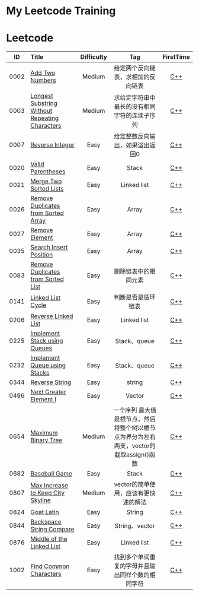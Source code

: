 # My Leetcode Training


# Leetcode
| ID   | Title                                    | Difficulty |                    Tag                    |                    FirstTime                    |
| ---- | :--------------------------------------- | :--------: | :---------------------------------------: | :--------------------------------------: |
| 0002 |[Add Two Numbers](https://leetcode.com/problems/add-two-numbers/) | Medium | 给定两个反向链表，求相加的反向链表 |[C++](https://github.com/codingClaire/leetcode/blob/master/FirstTime/2.cpp)|
| 0003 |[Longest Substring Without Repeating Characters](https://leetcode.com/problems/longest-substring-without-repeating-characters/) | Medium | 求给定字符串中最长的没有相同字符的连续子序列 |[C++](https://github.com/codingClaire/leetcode/blob/master/FirstTime/3.cpp)|
| 0007 |[Reverse Integer](https://leetcode.com/problems/reverse-integer/) | Easy | 给定整数反向输出，如果溢出返回0 |[C++](https://github.com/codingClaire/leetcode/blob/master/FirstTime/7.cpp)|
| 0020 |[Valid Parentheses](https://leetcode.com/problems/valid-parentheses/) | Easy | Stack |[C++](https://github.com/codingClaire/leetcode/blob/master/FirstTime/20.cpp)
| 0021  |[Merge Two Sorted Lists](https://leetcode.com/problems/merge-two-sorted-lists/)| Easy| Linked list|[C++](https://github.com/codingClaire/leetcode/blob/master/FirstTime/21.cpp)
| 0026  | [Remove Duplicates from Sorted Array](https://leetcode.com/problems/remove-duplicates-from-sorted-array/) |    Easy    |    Array    | [C++](https://github.com/codingClaire/leetcode/blob/master/FirstTime/26.cpp) |
| 0027  | [Remove Element](https://leetcode.com/problems/remove-element/)|  Easy |  Array|[C++](https://github.com/codingClaire/leetcode/blob/master/FirstTime/27.cpp) |
| 0035  | [Search Insert Position](https://leetcode.com/problems/search-insert-position/)|  Easy |  Array|[C++](https://github.com/codingClaire/leetcode/blob/master/FirstTime/27.cpp) |
| 0083|[Remove Duplicates from Sorted List](https://leetcode.com/problems/remove-duplicates-from-sorted-list/)|Easy|删除链表中的相同元素|[C++](https://github.com/codingClaire/leetcode/blob/master/FirstTime/83.cpp)|
|0141|[Linked List Cycle](https://leetcode.com/problems/linked-list-cycle/)|Easy|判断是否是循环链表|[C++](https://github.com/codingClaire/leetcode/blob/master/FirstTime/141.cpp)
| 0206  |[Reverse Linked List](https://leetcode.com/problems/reverse-linked-list/)| Easy | Linked list|[C++](https://github.com/codingClaire/leetcode/blob/master/FirstTime/35.cpp)|
| 0225  |[Implement Stack using Queues](https://leetcode.com/problems/implement-stack-using-queues/) |  Easy  | Stack、queue | [C++](https://github.com/codingClaire/leetcode/blob/master/FirstTime/225.cpp)
| 0232  | [Implement Queue using Stacks](https://leetcode.com/problems/implement-queue-using-stacks/)|   Easy   |   Stack、queue  | [C++](https://github.com/codingClaire/leetcode/blob/master/FirstTime/232.cpp)|
|0344| [Reverse String](https://leetcode.com/problems/reverse-string/)| Easy | string| [C++](https://github.com/codingClaire/leetcode/blob/master/FirstTime/496.cpp)|
| 0496  | [Next Greater Element I](https://leetcode.com/problems/next-greater-element-i/)| Easy| Vector| [C++](https://github.com/codingClaire/leetcode/blob/master/FirstTime/496.cpp)|
| 0654  | [Maximum Binary Tree](https://leetcode.com/problems/maximum-binary-tree/)| Medium | 一个序列 最大值是根节点，然后将整个树以根节点为界分为左右两支，vector的截取assign()函数| [C++](https://github.com/codingClaire/leetcode/blob/master/FirstTime/496.cpp)|
| 0682  | [Baseball Game](https://leetcode.com/problems/baseball-game/) |    Easy    |    Stack    | [C++](https://github.com/codingClaire/leetcode/blob/master/FirstTime/682.cpp) |
| 0807 |[Max Increase to Keep City Skyline](https://leetcode.com/problems/max-increase-to-keep-city-skyline/)| Medium | vector的简单使用，应该有更快速的解法| [C++](https://github.com/codingClaire/leetcode/blob/master/FirstTime/807.cpp)|
| 0824 |[Goat Latin](https://leetcode.com/problems/goat-latin/)| Easy| String |[C++](https://github.com/codingClaire/leetcode/blob/master/FirstTime/824.cpp) |
| 0844  |[Backspace String Compare](https://leetcode.com/problems/backspace-string-compare/)|  Easy  | String、vector   | [C++](https://github.com/codingClaire/leetcode/blob/master/FirstTime/844.cpp)|
| 0876  |[Middle of the Linked List](https://leetcode.com/problems/middle-of-the-linked-list/)| Easy| Linked list |[C++](https://github.com/codingClaire/leetcode/blob/master/FirstTime/876.cpp)|
| 1002  |[Find Common Characters](https://leetcode.com/problems/find-common-characters/)| Easy|找到多个单词重复的字母并且输出同样个数的相同字符 |[C++](https://github.com/codingClaire/leetcode/blob/master/FirstTime/1002.cpp)|
